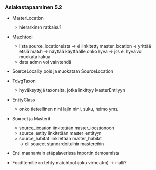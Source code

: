 ### Asiakastapaaminen 5.2

- MasterLocation
  - hierarkinen ratkaisu?

- Matchtool
  - lista source_locationeista → ei linkitetty master_location → yrittää etsiä match → näyttää käyttäjälle onko hyvä → jos ei hyvä voi muokata hakua
  - data admin voi vain tehdä

- SourceLocality pois ja muokataan SourceLocation

- TdwgTaxon
  - hyväksyttyjä taxoneita, jotka linkittyy MasterEntityyn

- EntityClass
  - onko tieteellinen nimi lajin nimi, suku, heimo yms.

- Sourcet ja Masterit
  - source_location linkitetään master_locationoon <br />
  - source_entity linkitetään master_entityyn <br />
  - source_habitat linkitetään master_habitat <br />
  → eli sourcet standardoituihin mastereihin

- Ensi maanantain etäpalaverissa importin demoamista
- FoodItemille on tehty matchtool (joku virhe atm) → malli?
